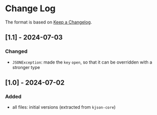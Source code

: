 # Change Log

The format is based on [Keep a Changelog](http://keepachangelog.com/).

## [1.1] - 2024-07-03
### Changed
- `JSONException`: made the `key` `open`, so that it can be overridden with a stronger type

## [1.0] - 2024-07-02
### Added
- all files: initial versions (extracted from `kjson-core`)

